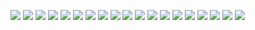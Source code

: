 ![](2023-11-01_23.47.27.png)
![](2023-11-01_23.48.24.png)
![](2023-11-01_23.49.19.png)
![](2023-11-02_00.04.37.png)
![](2023-11-02_00.16.22.png)
![](2023-11-02_23.47.34.png)
![](2023-11-02_23.48.15.png)
![](2023-11-02_23.54.30.png)
![](2023-11-02_23.54.46.png)
![](2023-11-02_23.55.03.png)
![](2023-11-05_16.56.39.png)
![](2023-11-05_16.57.27.png)
![](2023-11-05_16.58.37.png)
![](2023-11-05_17.08.55.png)
![](2023-11-05_17.09.22.png)
![](2023-11-05_17.10.40.png)
![](2023-11-05_17.10.58.png)
![](2023-11-05_23.42.12.png)
![](2023-11-05_23.44.11.png)
